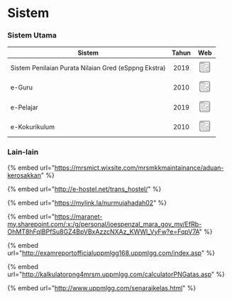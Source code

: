 # Sistem

### Sistem Utama

| Sistem                                           | Tahun | Web                                                                                                                  |
|--------------------------------------------------|:------:|:-----------------------------------------------------------------------------------------------------------------------:|
| Sistem Penilaian Purata Nilaian Gred (eSppng Ekstra) | 2019 | <a href="https://uppmmrsmlangkawi.com/esppng"><img src="website.png"></a> |
| e-Guru                                           | 2010 | <a href="http://www.mrsmsemporna.edu.my/skoq/contents/Loginguru.asp"><img src="website.png"></a>                             |
| e-Pelajar                                        | 2019 | <a href="http://www.mrsmkotakinabalu.edu.my/epelajar/login.asp"><img src="website.png"></a>                                 |
| e-Kokurikulum                                    | 2010 | <a href="http://www.mrsmserting.com/SKOQ/Contents/loginKoq.asp"><img src="website.png"></a>                                 |

### Lain-lain

{% embed url="https://mrsmict.wixsite.com/mrsmkkmaintainance/aduan-kerosakkan" %}

{% embed url="http://e-hostel.net/trans_hostel/" %}

{% embed url="https://mylink.la/nurmujahadah02" %}

{% embed url="https://maranet-my.sharepoint.com/:x:/g/personal/joespenzal_mara_gov_my/EfRb-OhMT8hFqlBPfSu8GZ4BpVBxAzzcNXAz_KWWl_VyFw?e=FqpV7A" %}

{% embed url="http://examreportofficialuppmlgg168.uppmlgg.com/index.asp" %}

{% embed url="http://kalkulatorpng4mrsm.uppmlgg.com/calculatorPNGatas.asp" %}

{% embed url="http://www.uppmlgg.com/senaraikelas.html" %}
